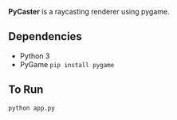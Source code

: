 **PyCaster** is a raycasting renderer using pygame.


## Dependencies
+ Python 3
+ PyGame
```pip install pygame```


## To Run
```python app.py```